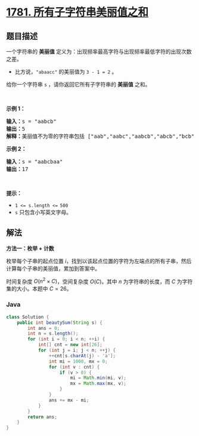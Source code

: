 # [1781. 所有子字符串美丽值之和](https://leetcode.cn/problems/sum-of-beauty-of-all-substrings)

## 题目描述

<p>一个字符串的 <strong>美丽值</strong> 定义为：出现频率最高字符与出现频率最低字符的出现次数之差。</p>

<ul>
	<li>比方说，<code>"abaacc"</code> 的美丽值为 <code>3 - 1 = 2</code> 。</li>
</ul>

<p>给你一个字符串 <code>s</code> ，请你返回它所有子字符串的 <strong>美丽值</strong> 之和。</p>

<p> </p>

<p><strong>示例 1：</strong></p>

<pre>
<b>输入：</b>s = "aabcb"
<b>输出：</b>5
<strong>解释：</strong>美丽值不为零的字符串包括 ["aab","aabc","aabcb","abcb","bcb"] ，每一个字符串的美丽值都为 1 。</pre>

<p><strong>示例 2：</strong></p>

<pre>
<b>输入：</b>s = "aabcbaa"
<b>输出：</b>17
</pre>

<p> </p>

<p><strong>提示：</strong></p>

<ul>
	<li><code>1 <= s.length <=<sup> </sup>500</code></li>
	<li><code>s</code> 只包含小写英文字母。</li>
</ul>

## 解法

**方法一：枚举 + 计数**

枚举每个子串的起点位置 $i$，找到以该起点位置的字符为左端点的所有子串，然后计算每个子串的美丽值，累加到答案中。

时间复杂度 $O(n^2 \times C)$，空间复杂度 $O(C)$。其中 $n$ 为字符串的长度，而 $C$ 为字符集的大小。本题中 $C = 26$。

### **Java**

```java
class Solution {
    public int beautySum(String s) {
        int ans = 0;
        int n = s.length();
        for (int i = 0; i < n; ++i) {
            int[] cnt = new int[26];
            for (int j = i; j < n; ++j) {
                ++cnt[s.charAt(j) - 'a'];
                int mi = 1000, mx = 0;
                for (int v : cnt) {
                    if (v > 0) {
                        mi = Math.min(mi, v);
                        mx = Math.max(mx, v);
                    }
                }
                ans += mx - mi;
            }
        }
        return ans;
    }
}
```

